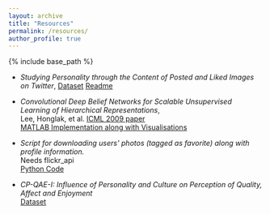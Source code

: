 ```yaml
---
layout: archive
title: "Resources"
permalink: /resources/
author_profile: true
---
```


{% include base_path %}

+ *Studying Personality through the Content of Posted and Liked Images on Twitter*, [Dataset](https://raw.githubusercontent.com/chandrasg/chandrasg.github.io/master/files/acm_websci_data.csv.zip) [Readme](https://raw.githubusercontent.com/chandrasg/chandrasg.github.io/master/files/acm_websci_readme.txt)

+ *Convolutional Deep Belief Networks for Scalable Unsupervised Learning of Hierarchical Representations*,   
   Lee, Honglak, et al. [ICML 2009 paper](http://dl.acm.org/citation.cfm?id=1553453)    
   [MATLAB Implementation along with Visualisations](https://github.com/sharathchandra92/CDBN)   

+ *Script for downloading users\' photos (tagged as favorite) along with profile information.*    
   Needs flickr_api   
   [Python Code](https://github.com/sharathchandra92/flickrapi_downloadfavorites) 

+ *CP-QAE-I: Influence of Personality and Culture on Perception of Quality, Affect and Enjoyment*    
   [Dataset](https://www.researchgate.net/publication/281642894_CP-QAE-I_Influence_of_Personality_and_Culture_on_Perception_of_Quality_Affect_and_Enjoyment)


